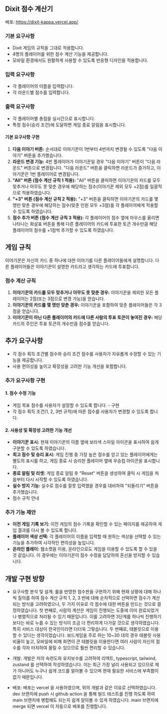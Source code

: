 ## Dixit 점수 계산기

배포: https://dixit-kappa.vercel.app/

### 기본 요구사항

- Dixit 게임의 규칙을 그대로 적용합니다.
- 4명의 플레이어를 위한 점수 계산 기능을 제공합니다.
- 모바일 환경에서도 원활하게 사용할 수 있도록 반응형 디자인을 적용합니다.

### 입력 요구사항

- 각 플레이어의 이름을 입력합니다.
- 각 라운드별 점수를 입력합니다.

### 출력 요구사항

- 각 플레이어별 총점을 실시간으로 표시합니다.
- 특정 점수(승리 조건)에 도달하면 게임 종료 알림을 표시합니다.

#### 기본 요구사항 구현

1. **다음 이야기 버튼:** 순서대로 이야기꾼이 1번부터 4번까지 변경될 수 있도록 "다음 이야기" 버튼을 추가했습니다.
2. **라운드 변경 기능:** 4번 플레이어가 이야기꾼일 경우 "다음 이야기" 버튼이 "다음 라운드" 버튼으로 변경됩니다. "다음 라운드" 버튼을 클릭하면 라운드가 증가하고, 이야기꾼은 1번 플레이어로 변경됩니다.
3. **"All" 버튼 (점수 계산 규칙 1 적용):** "All" 버튼을 클릭하면 이야기꾼의 카드를 모두 맞추거나 아무도 못 맞춘 경우에 해당하는 점수(이야기꾼 제외 모두 +2점)를 일괄적으로 적용하였습니다.
4. **"+3" 버튼 (점수 계산 규칙 2 적용):** "+3" 버튼을 클릭하면 이야기꾼의 카드를 몇 명만 맞춘 경우에 해당하는 점수(맞춘 인원 모두 +3점)를 각 플레이어에게 적용할 수 있도록 하였습니다.
5. **점수 추가 버튼 (점수 계산 규칙 3 적용):** 각 플레이어의 점수 옆에 마우스를 올리면 나타나는 화살표 버튼을 통해 다른 플레이어의 카드에 투표한 토큰 개수만큼 해당 플레이어의 점수를 +1점씩 추가할 수 있도록 하였습니다.

## 게임 규칙

이야기꾼은 자신의 카드 중 하나에 대한 이야기를 다른 플레이어들에게 설명합니다. 다른 플레이어들은 이야기꾼이 설명한 카드라고 생각하는 카드에 투표합니다.

### 점수 계산 규칙

1. **이야기꾼의 카드를 모두 맞추거나 아무도 못 맞춘 경우:** 이야기꾼을 제외한 모든 플레이어는 2점(또는 3점으로 변경 가능)을 얻습니다.
2. **이야기꾼의 카드를 몇 명만 맞춘 경우:** 이야기꾼을 포함하여 맞춘 플레이어들은 각 3점을 얻습니다.
3. **이야기꾼이 아닌 다른 플레이어의 카드에 다른 사람의 투표 토큰이 놓여진 경우:** 해당 카드의 주인은 투표 토큰의 개수만큼 점수를 얻습니다.

## 추가 요구사항

- 각 점수 획득 조건별 점수와 승리 조건 점수를 사용자가 자유롭게 수정할 수 있는 기능을 제공합니다.
- 사용 편의성을 높이고 확장성을 고려한 기능 개선을 포함합니다.


### 추가 요구사항 구현

#### 1. 점수 수정 기능

- 게임 목표 점수를 사용자가 설정할 수 있도록 합니다. - 구현
- 각 점수 획득 조건(1, 2, 3번 규칙)에 따른 점수를 사용자가 변경할 수 있도록 합니다.

#### 2. 사용성 및 확장성 고려한 기능 개선

- **이야기꾼 표시:** 현재 이야기꾼의 이름 옆에 보라색 스마일 아이콘을 표시하여 쉽게 구분할 수 있도록 하였습니다.
- **최고 점수 및 승리 표시:** 게임 진행 중 가장 높은 점수를 얻고 있는 플레이어에게는 별도의 표시를 하고, 게임 종료 시 승리한 플레이어 옆에 우승컵 아이콘을 표시합니다.
- **종료 알림 및 리셋:** 게임 종료 알림 후 "Reset" 버튼을 생성하여 클릭 시 게임을 처음부터 다시 시작할 수 있도록 하였습니다.
- **실수 방지 기능:** 실수로 점수를 잘못 입력했을 경우를 대비하여 "되돌리기" 버튼을 추가했습니다.
- 점수 규칙 안내

### 추가 기능 제안

- **이전 게임 기록 보기:** 이전 게임의 점수 기록을 확인할 수 있는 페이지를 제공하여 게임 결과를 다시 볼 수 있도록 합니다.
- **플레이어 색상 선택:** 각 플레이어의 이름을 입력할 때 원하는 색상을 선택할 수 있는 기능을 추가하여 시각적인 편의성을 높입니다.
- **온라인 플레이:** 웹소켓을 이용, 온라인으로도 게임을 이용할 수 있도록 할 수 있을 것 같습니다. 이 경우에는 이야기꾼이 점수 수정을 담당하여 혼선을 방지할 수 있습니다.

## 개발 구현 방향
- 요구사항 분석 및 설계: 룰을 반영한 점수판을 구현하기 위해 현재 상황에 대해 하나씩 질의를 하여 점수 계산 규칙 1, 2, 3 번에 대해 순차적으로 선택하면 점수가 계산되는 방식을 고려하였으나, 두 가지 이유로 각 점수에 대한 버튼을 만드는 것으로 결정하였습니다.
첫 번째로, 사람의 계산은 게임이 진행되는 도중에 이미 완료되었거나 병렬적으로 처리될 수 있기 때문입니다. 이를 고려하면 3단계를 하나씩 진행하기 보다는 바로 누를 수 있는 방식이 조금 더 편리하게 다가갈 것으로 생각하였습니다. 특히 서비스 대상이 한국인이라면 더더욱 그렇습니다.
두 번쨰로, 태블릿으로 이용할 수 있다는 생각이었습니다. 보드게임을 주로 하는 10~30 대의 경우 태블릿 사용 비율이 높고, 모바일에 비해 화면이 큰 태블릿을 이용한다면 여러 사람이 자신의 점수를 각자 터치하여 올릴 수 있으므로 훨씬 편리할 수 있습니다.

- 개발: 개발은 저의 숙련도와 유지보수를 고려하여 리액트, typescript, tailwind, zustand 를 선택하여 작성하였습니다. 이는 최근 가장 널리 사용되고 있으므로 제가 아니어도 누구나 쉽게 코드를 알아볼 수 있으며 현재 필요한 서비스에 부족함이 없기 때문입니다.

- 배포: 배포는 vercel 을 사용하였으며, 위의 개발과 같은 이유로 선택하였습니다. dev 브랜치에 push 시 github action 을 통해 빌드 테스트를 진행 하도록 하여 main 브랜치에 병합해도 되는지 쉽게 알아볼 수 있게 하였습니다. main 브랜치에 merge 되면 vercel 이 자동으로 배포를 진행합니다.

